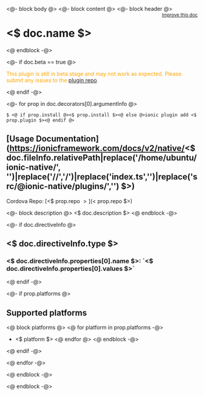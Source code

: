 <@- block body @>
<@- block content @>
<@- block header @>
<a style="float:right;font-size:12px;" href="http://github.com/driftyco/ionic-native/edit/master/<$ doc.fileInfo.relativePath|replace('/home/ubuntu/ionic-native/', '')|replace('//','/') $>#L<$ doc.location.start.line $>">
  Improve this doc
</a>

# <$ doc.name $>
<!-- end header block -->
<@ endblock -@>

<@- if doc.beta == true @>
<p style="color:orange">
  This plugin is still in beta stage and may not work as expected. Please
  submit any issues to the <a target="_blank"
  href="<$ prop.repo $>/issues">plugin repo</a>.
</p>
<@ endif -@>

<@- for prop in doc.decorators[0].argumentInfo @>
```
$ <@ if prop.install @><$ prop.install $><@ else @>ionic plugin add <$ prop.plugin $><@ endif @>
```

## [Usage Documentation](https://ionicframework.com/docs/v2/native/<$ doc.fileInfo.relativePath|replace('/home/ubuntu/ionic-native/', '')|replace('//','/')|replace('index.ts','')|replace('src/@ionic-native/plugins/','') $>)

Cordova Repo: [<$ prop.repo $>](<$ prop.repo $>)

<!-- description -->
<@- block description @>
<$ doc.description $>
<@ endblock -@>

<@- if doc.directiveInfo @>
## <$ doc.directiveInfo.type $>
### <$ doc.directiveInfo.properties[0].name $>: `<$ doc.directiveInfo.properties[0].values $>`
<@ endif -@>

<@- if prop.platforms @>
<!-- @platforms tag -->
## Supported platforms
<@ block platforms @>
<@ for platform in prop.platforms -@>
- <$ platform $>
<@ endfor @>
<@ endblock -@>
<!-- @platforms tag end -->
<@ endif -@>
<!-- end for prop in method.decorators[0].argumentInfo -->
<@ endfor -@>
<!-- end content block -->
<@ endblock -@>
<!-- end body block -->
<@ endblock -@>
